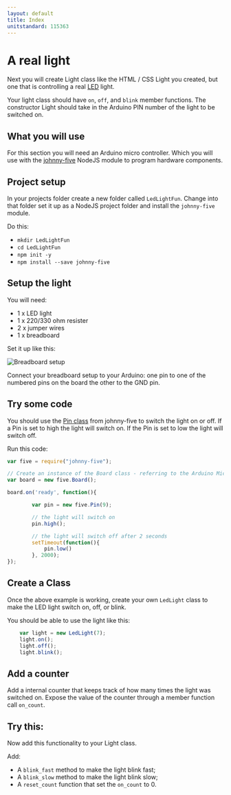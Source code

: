 ```yaml
---
layout: default
title: Index
unitstandard: 115363
---
```


# A real light

Next you will create Light class like the HTML / CSS Light you created, but one that is controlling a real [LED](https://en.wikipedia.org/wiki/Light-emitting_diode) light.

Your light class should have `on`, `off`, and `blink` member functions. The constructor Light should take in the Arduino PIN number of the light to be switched on.

## What you will use

For this section you will need an Arduino micro controller. Which you will use with the [johnny-five](http://http://johnny-five.io/) NodeJS module to program hardware components.

## Project setup

In your projects folder create a new folder called `LedLightFun`. Change into that folder set it up as a NodeJS project folder and install the `johnny-five` module.

Do this:

* `mkdir LedLightFun`
* `cd LedLightFun`
* `npm init -y`
* `npm install --save johnny-five`


## Setup the light

You will need:

* 1 x LED light
* 1 x 220/330 ohm resister
* 2 x jumper wires
* 1 x breadboard

Set it up like this:

![Breadboard setup](https://raw.githubusercontent.com/avermeulen/ObjectOrientationIntroduction/master/pictures/Setup%20for%20One%20LED_bb.jpg)

Connect your breadboard setup to your Arduino: one pin to one of the numbered pins on the board the other to the GND pin.

## Try some code

You should use the [Pin class](https://github.com/rwaldron/johnny-five/wiki/Pin) from johnny-five to switch the light on or off. If a Pin is set to high the light will switch on. If the Pin is set to low the light will switch off.

Run this code:

```javascript
var five = require("johnny-five");

// Create an instance of the Board class - referring to the Arduino Micro Controller 'board'
var board = new five.Board();

board.on('ready', function(){

		var pin = new five.Pin(9);

        // the light will switch on
        pin.high();

		// the light will switch off after 2 seconds
		setTimeout(function(){
	        pin.low()
		}, 2000);
});
```

## Create a Class

Once the above example is working, create your own `LedLight` class to make the LED light switch on, off, or blink.

You should be able to use the light like this:

```javascript
	var light = new LedLight(7);
	light.on();
	light.off();
	light.blink();
```

## Add a counter

Add a internal counter that keeps track of how many times the light was switched on. Expose the value of the counter through a member function call `on_count`.

## Try this:

Now add this functionality to your Light class.

Add:

* A `blink_fast` method to make the light blink fast;
* A `blink_slow` method to make the light blink slow;
* A `reset_count` function that set the `on_count` to 0.
